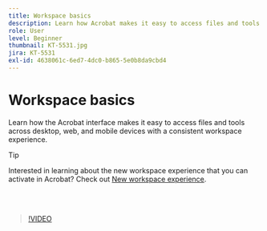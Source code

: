```yaml
---
title: Workspace basics
description: Learn how Acrobat makes it easy to access files and tools across desktop, web, and mobile
role: User
level: Beginner
thumbnail: KT-5531.jpg
jira: KT-5531
exl-id: 4638061c-6ed7-4dc0-b865-5e0b8da9cbd4
---
```

# Workspace basics

Learn how the Acrobat interface makes it easy to access files and tools across desktop, web, and mobile devices with a consistent workspace experience.

>[!TIP]
>
>Interested in learning about the new workspace experience that you can activate in Acrobat? Check out [New workspace experience](new-workspace.md).

<br>&nbsp;

>[!VIDEO](https://video.tv.adobe.com/v/337971?quality=12&learn=on&hidetitle=true)
